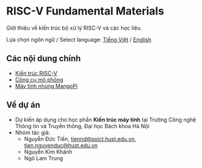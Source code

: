 # RISC-V Fundamental Materials

Giới thiệu về kiến trúc bộ xử lý RISC-V và các học liệu.

Lựa chọn ngôn ngữ / Select language: [Tiếng Việt](./README.md) / [English](./README.en.md)

## Các nội dung chính

- [Kiến trúc RISC-V](RISC-V.vi.md)
- [Công cụ mô phỏng](RIPES.vi.md)
- [Máy tính nhúng MangoPi](MangoPI.vi.md)

## Về dự án

- Dự kiến áp dụng cho học phần **Kiến trúc máy tính** tại Trường Công nghệ Thông tin và Truyền thông, Đại học Bách khoa Hà Nội
- Nhóm tác giả:
  - Nguyễn Đức Tiến, tiennd@soict.hust.edu.vn, tien.nguyenduc@hust.edu.vn
  - Nguyễn Kim Khánh
  - Ngô Lam Trung
